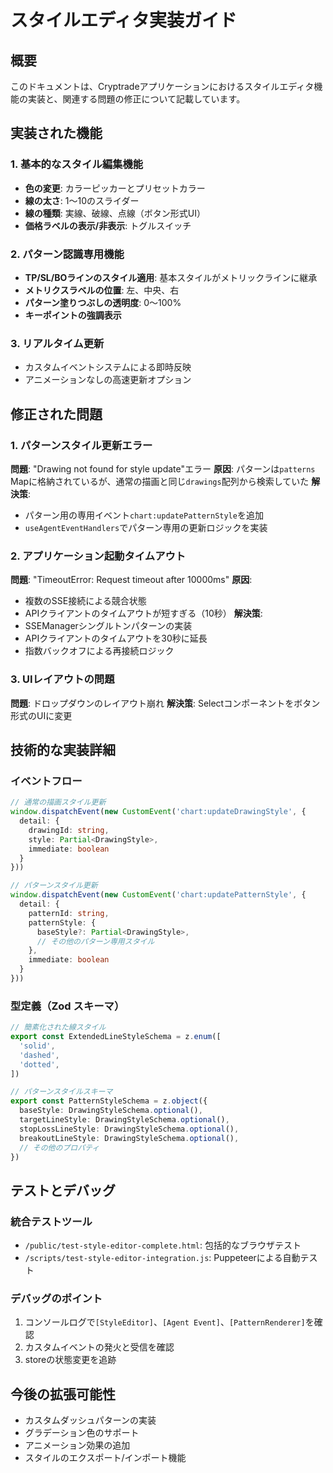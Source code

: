 # スタイルエディタ実装ガイド

## 概要

このドキュメントは、Cryptradeアプリケーションにおけるスタイルエディタ機能の実装と、関連する問題の修正について記載しています。

## 実装された機能

### 1. 基本的なスタイル編集機能
- **色の変更**: カラーピッカーとプリセットカラー
- **線の太さ**: 1〜10のスライダー
- **線の種類**: 実線、破線、点線（ボタン形式UI）
- **価格ラベルの表示/非表示**: トグルスイッチ

### 2. パターン認識専用機能
- **TP/SL/BOラインのスタイル適用**: 基本スタイルがメトリックラインに継承
- **メトリクスラベルの位置**: 左、中央、右
- **パターン塗りつぶしの透明度**: 0〜100%
- **キーポイントの強調表示**

### 3. リアルタイム更新
- カスタムイベントシステムによる即時反映
- アニメーションなしの高速更新オプション

## 修正された問題

### 1. パターンスタイル更新エラー
**問題**: "Drawing not found for style update"エラー
**原因**: パターンは`patterns` Mapに格納されているが、通常の描画と同じ`drawings`配列から検索していた
**解決策**: 
- パターン用の専用イベント`chart:updatePatternStyle`を追加
- `useAgentEventHandlers`でパターン専用の更新ロジックを実装

### 2. アプリケーション起動タイムアウト
**問題**: "TimeoutError: Request timeout after 10000ms"
**原因**: 
- 複数のSSE接続による競合状態
- APIクライアントのタイムアウトが短すぎる（10秒）
**解決策**:
- SSEManagerシングルトンパターンの実装
- APIクライアントのタイムアウトを30秒に延長
- 指数バックオフによる再接続ロジック

### 3. UIレイアウトの問題
**問題**: ドロップダウンのレイアウト崩れ
**解決策**: Selectコンポーネントをボタン形式のUIに変更

## 技術的な実装詳細

### イベントフロー
```typescript
// 通常の描画スタイル更新
window.dispatchEvent(new CustomEvent('chart:updateDrawingStyle', {
  detail: {
    drawingId: string,
    style: Partial<DrawingStyle>,
    immediate: boolean
  }
}))

// パターンスタイル更新
window.dispatchEvent(new CustomEvent('chart:updatePatternStyle', {
  detail: {
    patternId: string,
    patternStyle: {
      baseStyle?: Partial<DrawingStyle>,
      // その他のパターン専用スタイル
    },
    immediate: boolean
  }
}))
```

### 型定義（Zod スキーマ）
```typescript
// 簡素化された線スタイル
export const ExtendedLineStyleSchema = z.enum([
  'solid',
  'dashed',
  'dotted',
])

// パターンスタイルスキーマ
export const PatternStyleSchema = z.object({
  baseStyle: DrawingStyleSchema.optional(),
  targetLineStyle: DrawingStyleSchema.optional(),
  stopLossLineStyle: DrawingStyleSchema.optional(),
  breakoutLineStyle: DrawingStyleSchema.optional(),
  // その他のプロパティ
})
```

## テストとデバッグ

### 統合テストツール
- `/public/test-style-editor-complete.html`: 包括的なブラウザテスト
- `/scripts/test-style-editor-integration.js`: Puppeteerによる自動テスト

### デバッグのポイント
1. コンソールログで`[StyleEditor]`、`[Agent Event]`、`[PatternRenderer]`を確認
2. カスタムイベントの発火と受信を確認
3. storeの状態変更を追跡

## 今後の拡張可能性
- カスタムダッシュパターンの実装
- グラデーション色のサポート
- アニメーション効果の追加
- スタイルのエクスポート/インポート機能